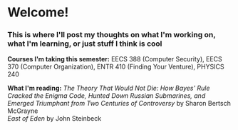 # Welcome!  
### This is where I'll post my thoughts on what I'm working on, what I'm learning, or just stuff I think is cool
**Courses I'm taking this semester:** EECS 388 (Computer Security), EECS 370 (Computer Organization), ENTR 410 (Finding Your Venture), PHYSICS 240  

**What I'm reading:** *The Theory That Would Not Die: How Bayes' Rule Cracked the Enigma Code, Hunted Down Russian Submarines, and Emerged Triumphant from Two Centuries of Controversy* by Sharon Bertsch McGrayne  
*East of Eden* by John Steinbeck
